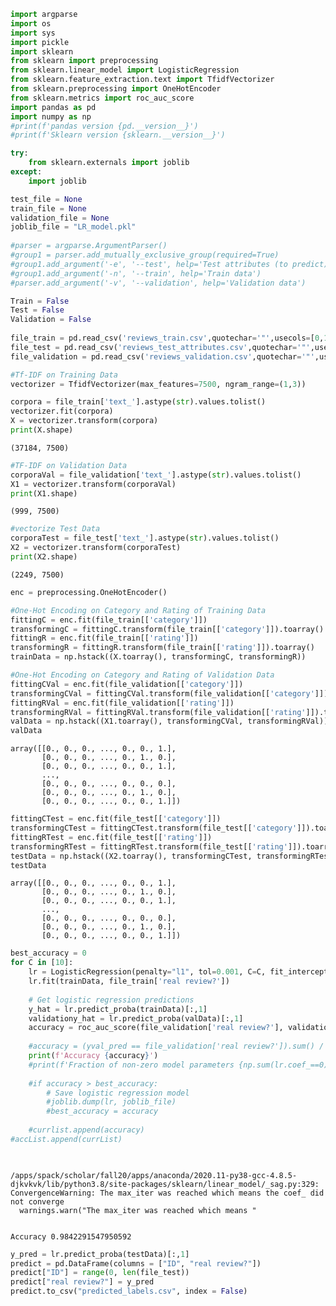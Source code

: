 

```python
import argparse
import os
import sys
import pickle
import sklearn
from sklearn import preprocessing
from sklearn.linear_model import LogisticRegression
from sklearn.feature_extraction.text import TfidfVectorizer
from sklearn.preprocessing import OneHotEncoder
from sklearn.metrics import roc_auc_score
import pandas as pd
import numpy as np
#print(f'pandas version {pd.__version__}')
#print(f'Sklearn version {sklearn.__version__}')
```


```python
try:
    from sklearn.externals import joblib
except:
    import joblib
```


```python
test_file = None
train_file = None
validation_file = None
joblib_file = "LR_model.pkl"
    
#parser = argparse.ArgumentParser()
#group1 = parser.add_mutually_exclusive_group(required=True)
#group1.add_argument('-e', '--test', help='Test attributes (to predict)')
#group1.add_argument('-n', '--train', help='Train data')
#parser.add_argument('-v', '--validation', help='Validation data')

Train = False
Test = False
Validation = False
    
file_train = pd.read_csv('reviews_train.csv',quotechar='"',usecols=[0,1,2,3],dtype={'real review?': int,'category': str, 'rating': int, 'text_': str})
file_test = pd.read_csv('reviews_test_attributes.csv',quotechar='"',usecols=[0,1,2,3,4],dtype={'real review?': int,'category': str, 'rating': int, 'text_': str})
file_validation = pd.read_csv('reviews_validation.csv',quotechar='"',usecols=[0,1,2,3],dtype={'real review?': int,'category': str, 'rating': int, 'text_': str}) 

```


```python
#Tf-IDF on Training Data 
vectorizer = TfidfVectorizer(max_features=7500, ngram_range=(1,3))

corpora = file_train['text_'].astype(str).values.tolist()
vectorizer.fit(corpora)
X = vectorizer.transform(corpora)
print(X.shape)
```

    (37184, 7500)



```python
#TF-IDF on Validation Data
corporaVal = file_validation['text_'].astype(str).values.tolist()
X1 = vectorizer.transform(corporaVal)
print(X1.shape)
```

    (999, 7500)



```python
#vectorize Test Data
corporaTest = file_test['text_'].astype(str).values.tolist()
X2 = vectorizer.transform(corporaTest)
print(X2.shape)
```

    (2249, 7500)



```python
enc = preprocessing.OneHotEncoder()

#One-Hot Encoding on Category and Rating of Training Data
fittingC = enc.fit(file_train[['category']])
transformingC = fittingC.transform(file_train[['category']]).toarray()
fittingR = enc.fit(file_train[['rating']])
transformingR = fittingR.transform(file_train[['rating']]).toarray()
trainData = np.hstack((X.toarray(), transformingC, transformingR))
```


```python
#One-Hot Encoding on Category and Rating of Validation Data
fittingCVal = enc.fit(file_validation[['category']])
transformingCVal = fittingCVal.transform(file_validation[['category']]).toarray()
fittingRVal = enc.fit(file_validation[['rating']])
transformingRVal = fittingRVal.transform(file_validation[['rating']]).toarray()
valData = np.hstack((X1.toarray(), transformingCVal, transformingRVal))
valData
```




    array([[0., 0., 0., ..., 0., 0., 1.],
           [0., 0., 0., ..., 0., 1., 0.],
           [0., 0., 0., ..., 0., 0., 1.],
           ...,
           [0., 0., 0., ..., 0., 0., 0.],
           [0., 0., 0., ..., 0., 1., 0.],
           [0., 0., 0., ..., 0., 0., 1.]])




```python
fittingCTest = enc.fit(file_test[['category']])
transformingCTest = fittingCTest.transform(file_test[['category']]).toarray()
fittingRTest = enc.fit(file_test[['rating']])
transformingRTest = fittingRTest.transform(file_test[['rating']]).toarray()
testData = np.hstack((X2.toarray(), transformingCTest, transformingRTest))
testData
```




    array([[0., 0., 0., ..., 0., 0., 1.],
           [0., 0., 0., ..., 0., 1., 0.],
           [0., 0., 0., ..., 0., 0., 1.],
           ...,
           [0., 0., 0., ..., 0., 0., 0.],
           [0., 0., 0., ..., 0., 1., 0.],
           [0., 0., 0., ..., 0., 0., 1.]])




```python
best_accuracy = 0
for C in [10]:
    lr = LogisticRegression(penalty="l1", tol=0.001, C=C, fit_intercept=True, solver="saga", intercept_scaling=1, random_state=42)
    lr.fit(trainData, file_train['real review?'])
    
    # Get logistic regression predictions
    y_hat = lr.predict_proba(trainData)[:,1]
    validationy_hat = lr.predict_proba(valData)[:,1]
    accuracy = roc_auc_score(file_validation['real review?'], validationy_hat)
    
    #accuracy = (yval_pred == file_validation['real review?']).sum() / file_validation['real review?'].size
    print(f'Accuracy {accuracy}')
    #print(f'Fraction of non-zero model parameters {np.sum(lr.coef_==0)+1}')
    
    #if accuracy > best_accuracy:
        # Save logistic regression model
        #joblib.dump(lr, joblib_file)
        #best_accuracy = accuracy
        
    #currlist.append(accuracy)
#accList.append(currList)

        
```

    /apps/spack/scholar/fall20/apps/anaconda/2020.11-py38-gcc-4.8.5-djkvkvk/lib/python3.8/site-packages/sklearn/linear_model/_sag.py:329: ConvergenceWarning: The max_iter was reached which means the coef_ did not converge
      warnings.warn("The max_iter was reached which means "


    Accuracy 0.9842291547950592



```python
y_pred = lr.predict_proba(testData)[:,1]
predict = pd.DataFrame(columns = ["ID", "real review?"])
predict["ID"] = range(0, len(file_test))
predict["real review?"] = y_pred
predict.to_csv("predicted_labels.csv", index = False)

       
  
```


```python

```
